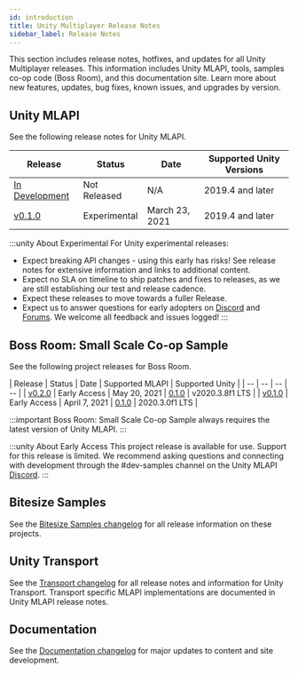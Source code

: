 ```yaml
---
id: introduction
title: Unity Multiplayer Release Notes
sidebar_label: Release Notes
---
```


This section includes release notes, hotfixes, and updates for all Unity Multiplayer releases. This information includes Unity MLAPI, tools, samples co-op code (Boss Room), and this documentation site. Learn more about new features, updates, bug fixes, known issues, and upgrades by version.

## Unity MLAPI

See the following release notes for Unity MLAPI.

| Release | Status | Date | Supported Unity Versions |
| -- | -- | -- | -- |
| [In Development](multiplayer/mlapi-develop.md) | Not Released | N/A | 2019.4 and later |
| [v0.1.0](multiplayer/release-0-1-0.md) | Experimental | March 23, 2021 | 2019.4 and later |

:::unity About Experimental
For Unity experimental releases:

* Expect breaking API changes - using this early has risks! See release notes for extensive information and links to additional content.
* Expect no SLA on timeline to ship patches and fixes to releases, as we are still establishing our test and release cadence.
* Expect these releases to move towards a fuller Release.
* Expect us to answer questions for early adopters on [Discord](https://discord.gg/buMxnnPvTb) and [Forums](https://forum.unity.com/forums/multiplayer.26/). We welcome all feedback and issues logged! 
:::

## Boss Room: Small Scale Co-op Sample

See the following project releases for Boss Room.

| Release | Status | Date | Supported MLAPI | Supported Unity |
| -- | -- | -- | -- |
| [v0.2.0](samples/release-0-2-0.md) | Early Access | May 20, 2021 | [0.1.0](multiplayer/release-0-1-0.md) | v2020.3.8f1 LTS |
| [v0.1.0](samples/release-0-1-0.md) | Early Access | April 7, 2021 | [0.1.0](multiplayer/release-0-1-0.md) | 2020.3.0f1 LTS |

:::important
Boss Room: Small Scale Co-op Sample always requires the latest version of Unity MLAPI.
:::

:::unity About Early Access
This project release is available for use. Support for this release is limited. We recommend asking questions and connecting with development through the #dev-samples channel on the Unity MLAPI [Discord](https://discord.gg/buMxnnPvTb).
:::

## Bitesize Samples

See the [Bitesize Samples changelog](bitesize/bitesize-changelog.md) for all release information on these projects.

## Unity Transport

See the [Transport changelog](transport/transport-changelog.md) for all release notes and information for Unity Transport. Transport specific MLAPI implementations are documented in Unity MLAPI release notes.

## Documentation

See the [Documentation changelog](doc-changelog.md) for major updates to content and site development.